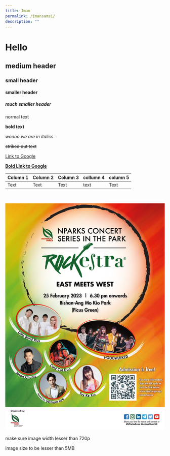 ```yaml
---
title: Iman
permalink: /imansamsi/
description: ""
---
```

# Hello
## medium header
### small header
#### smaller header
##### much smaller header

normal text

**bold text**

*woooo we are in italics*

~~striked out text~~


[Link to Google](www.google.com)

[**Bold Link to Google**](www.google.com)





| Column 1 | Column 2 | Column 3 | collumn 4 | column 5
| -------- | -------- | -------- |-------- | -------- |
| Text     | Text     | Text     | text     | Text

<br>

![](/images/Rockestra_A1poster_25Feb2023.png)


make sure image width lesser than 720p

image size to be lesser than 5MB

